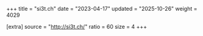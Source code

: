 +++
title = "si3t.ch"
date = "2023-04-17"
updated = "2025-10-26"
weight = 4029

[extra]
source = "http://si3t.ch/"
ratio = 60
size = 4
+++

